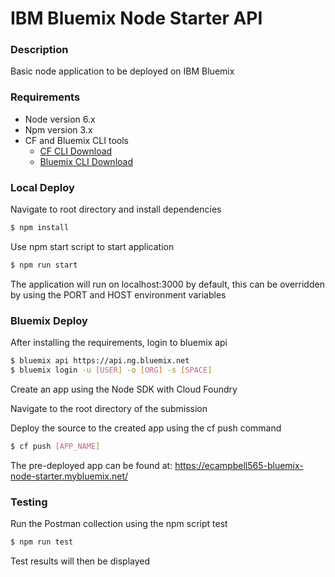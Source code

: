 # IBM Bluemix Node Starter API

### Description
Basic node application to be deployed on IBM Bluemix

### Requirements
- Node version 6.x
- Npm version 3.x
- CF and Bluemix CLI tools
    - [CF CLI Download]
    - [Bluemix CLI Download]

### Local Deploy
Navigate to root directory and install dependencies
```sh
$ npm install
```

Use npm start script to start application
```sh
$ npm run start
```
The application will run on localhost:3000 by default, this can be overridden by using the PORT and HOST environment variables

### Bluemix Deploy
After installing the requirements, login to bluemix api
```sh
$ bluemix api https://api.ng.bluemix.net
$ bluemix login -u [USER] -o [ORG] -s [SPACE]
```
Create an app using the Node SDK with Cloud Foundry

Navigate to the root directory of the submission

Deploy the source to the created app using the cf push command
```sh
$ cf push [APP_NAME]
```

The pre-deployed app can be found at:
https://ecampbell565-bluemix-node-starter.mybluemix.net/

### Testing
Run the Postman collection using the npm script test
```sh
$ npm run test
```
Test results will then be displayed

   [CF CLI Download]: <https://github.com/cloudfoundry/cli/releases>
   [Bluemix CLI Download]: <http://clis.ng.bluemix.net/ui/home.html>
